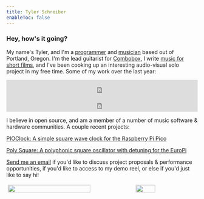 ```yaml
---
title: Tyler Schreiber
enableToc: false
---
```


### Hey, how's it going?

My name's Tyler, and I'm a [programmer](https://github.com/t-schreibs) and [musician](https://scribble-t.bandcamp.com) based out of Portland, Oregon. I'm the lead guitarist for [Combobox](https://www.combobox.band), I write [music for short films](https://www.imdb.com/name/nm8233727/), and I've been cooking up an interesting audio-visual solo project in my free time. Some of my work over the last year:

<iframe style="border: 0; width: 100%; height: 42px;" src="https://bandcamp.com/EmbeddedPlayer/track=110125775/size=small/bgcol=ffffff/linkcol=0687f5/transparent=true/" seamless><a href="https://scribble-t.bandcamp.com/track/1-5">1-5 by scribble t</a></iframe>

<iframe style="border: 0; width: 100%; height: 42px;" src="https://bandcamp.com/EmbeddedPlayer/track=3390187097/size=small/bgcol=ffffff/linkcol=0687f5/transparent=true/" seamless><a href="https://scribble-t.bandcamp.com/track/4-6">4-6 by scribble t</a></iframe>

I believe in open source, and am a member of a number of music software & hardware communities. A couple recent projects:

[PIOClock: A simple square wave clock for the Raspberry Pi Pico](https://github.com/t-schreibs/PIOClock)

[Poly Square: A polyphonic square oscillator with detuning for the EuroPi](https://github.com/t-schreibs/EuroPi/blob/main/software/contrib/poly_square.py)

<a href="mailto:tylereschreiber@gmail.com">Send me an email</a> if you'd like to discuss project proposals & performance opportunities, if you'd like to access to my demo reel, or else if you'd just like to say hi!

<div style="display: flex;">
  <img src="/Combobox-48.jpg" width="66%" style="object-fit: cover; padding: 4px;"/>
  <img src="/Combobox-33.jpg" width="32%" style="object-fit: cover; padding: 4px;"/>
</div>

